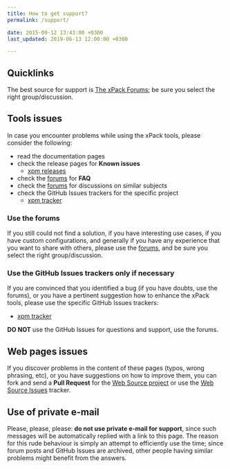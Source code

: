 ```yaml
---
title: How to get support?
permalink: /support/

date: 2015-09-12 13:43:00 +0300
last_updated: 2019-06-13 12:00:00 +0300

---
```


## Quicklinks

The best source for support is 
[The xPack Forums](https://www.tapatalk.com/groups/xpack/); be sure you
select the right group/discussion.

## Tools issues

In case you encounter problems while using the xPack tools, please 
consider the following:

- read the documentation pages
- check the release pages for **Known issues**
  - [xpm releases](https://github.com/xpack/xpm-js/releases/)
- check the [forums](https://www.tapatalk.com/groups/xpack/) for **FAQ**
- check the [forums](https://www.tapatalk.com/groups/xpack/) for 
  discussions on similar subjects
- check the GitHub Issues trackers for the specific project
  - [xpm tracker](https://github.com/xpack/xpm-js/issues/)

### Use the forums

If you still could not find a solution, if you have interesting use 
cases, if you have custom configurations, and generally if you have 
any experience that you want to share with others, please use the
[forums](https://www.tapatalk.com/groups/xpack/), and be sure you
select the right group/discussion.

### Use the GitHub Issues trackers only if necessary

If you are convinced that you identified a bug (if you have doubts, 
use the forums), or you have a pertinent suggestion how to enhance 
the xPack tools, please use the specific GitHub Issues trackers:
- [xpm tracker](https://github.com/xpack/xpm-js/issues/)

**DO NOT** use the GitHub Issues for questions and support, use the forums.

## Web pages issues

If you discover problems in the content of these pages (typos, 
wrong phrasing, etc), or you have suggestions on how to improve them, 
you can fork and send a **Pull Request** for the 
[Web Source project](https://github.com/xpack/xpack.github.io) 
or use the 
[Web Source Issues](https://github.com/xpack/xpack.github.io-source/issues/) tracker.

## Use of private e-mail

Please, please, please: **do not use private e-mail for support**, 
since such messages will be automatically replied with a link to this page. 
The reason for this rude behaviour is simply an attempt to efficiently use 
the time; since forum posts and GitHub Issues are archived, other people 
having similar problems might benefit from the answers.

